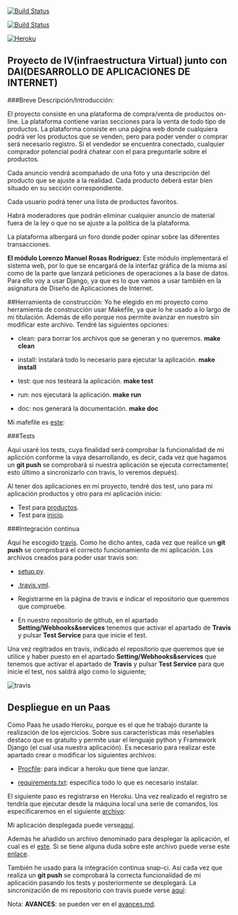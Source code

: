 [![Build Status](https://travis-ci.org/lorenmanu/submodulo-lorenzo.svg?branch=master)](https://travis-ci.org/lorenmanu/submodulo-lorenzo)

[![Build Status](https://snap-ci.com/lorenmanu/submodulo-lorenzo/branch/master/build_image)](https://snap-ci.com/lorenmanu/submodulo-lorenzo/branch/master)

[![Heroku](https://www.herokucdn.com/deploy/button.png)](https://myclient.herokuapp.com/)


## **Proyecto de IV(infraestructura Virtual) junto con DAI(DESARROLLO DE APLICACIONES DE INTERNET)** ##

###Breve Descripción/Introducción:

El proyecto consiste en una plataforma de compra/venta de productos on-line. La plataforma contiene varias secciones para la venta de todo tipo de productos. La plataforma consiste en una página web donde cualquiera podrá ver los productos que se venden, pero para poder vender o comprar será necesario registro. Si el vendedor se encuentra conectado, cualquier comprador potencial podrá chatear con el para preguntarle sobre el productos.

Cada anuncio vendrá acompañado de una foto y una descripción del producto que se ajuste a la realidad. Cada producto deberá estar bien situado en su sección correspondiente.

Cada usuario podrá tener una lista de productos favoritos.

Habrá moderadores que podrán eliminar cualquier anuncio de material fuera de la ley o que no se ajuste a la política de la plataforma.

La plataforma albergará un foro donde poder opinar sobre las diferentes transacciones.

**El módulo  Lorenzo Manuel Rosas Rodríguez**: Este módulo implementará el sistema web, por lo que se encargará de la interfaz gráfica de la misma así como de la parte que lanzará peticiones de operaciones a la base de datos. Para ello voy a usar Django, ya que es lo que vamos a usar también en la asignatura de Diseño de Aplicaciones de Internet.


##Herramienta de construcción:
Yo he elegido en mi proyecto como herramienta de construcción usar Makefile, ya que lo he usado a lo largo de mi titulación. Además de ello porque nos permite avanzar en nuestro sin modificar este archivo. Tendré las siguientes opciones:

- clean: para borrar los archivos que se generan y no queremos. **make clean**

- install: instalará todo lo necesario para ejecutar la aplicación. **make install**

- test: que nos testeará la aplicación. **make test**

- run: nos ejecutará la aplicación. **make run**

- doc: nos generará la documentación. **make doc**

Mi mafefile es [este](Makefile):

###Tests

Aquí usaré  los tests, cuya finalidad será comprobar la funcionalidad de mi aplicción conforme la vaya desarrollando, es decir, cada vez que hagamos un **git push** se comprobará si nuestra aplicación se ejecuta correctamente( esto último a sincronizarlo con travis, lo veremos depués).

Al tener dos aplicaciones en mi proyecto, tendré dos test, uno para mi aplicación productos y otro para mi aplicación inicio:

- Test para [productos](apps/productos/tests.py).
- Test para [inicio](apps/inicio/tests.py).


###Integración continua

Aquí he escogido [travis](https://travis-ci.org/). Como he dicho antes, cada vez que realice un **git push** se comprobará el correcto funcionamiento de mi aplicación. Los archivos creados para poder usar travis son:
- [setup.py](setup.py).
- [.travis.yml](.travis.yml).


- Registrarme en la página de travis e indicar el repositorio que queremos que compruebe.
- En nuestro repositorio de github, en el apartado **Setting/Webhooks&services** tenemos que activar el apartado de **Travis** y  pulsar **Test Service** para que inicie el test.

Una vez regitrados en travis, indicado el repositorio que queremos que se utilice y haber puesto en el apartado **Setting/Webhooks&services** que tenemos que activar el apartado de **Travis** y  pulsar **Test Service** para que inicie el test, nos saldrá algo como lo siguiente;

![travis](https://www.dropbox.com/s/uoyn00dq4dw8vph/img23.png?dl=1)



## Despliegue en un Paas
 Como Paas he usado Heroku, porque es el que he trabajo durante la realización de los ejercicios. Sobre sus características más reseñables destaco que es gratuito y permite usar el lenguaje python y Framework Django (el cual usa nuestra aplicación). Es necesario para realizar este apartado crear o modificar los siguientes archivos:

- [Procfile](Profile): para indicar a heroku que tiene que lanzar.

- [requirements.txt](requirements.txt): especifica todo lo que es necesario instalar.

El siguiente paso es registrarse en Heroku. Una vez realizado el registro se tendría que ejecutar desde la máquina local una serie de comandos, los especificaremos en el siguiente [archivo](heroku.md):


Mi aplicación desplegada puede verse[aquí](https://MiTienda.herokuapp.com/).

Además he añadido un archivo denominado para desplegar la aplicación, el cual es el [este](despliegue.sh).
Si se tiene alguna duda sobre este archivo puede verse este [enlace](https://github.com/iblancasa/BackendSI2-IV/wiki/DespliegueHeroku).

También he usado para la integración continua snap-ci. Así cada vez que realiza un **git push** se comprobará la correcta funcionalidad de mi aplicación pasando los tests y posteriormente se desplegará. La sincronización de mi repositorio con travis puede verse [aquí](snap-ci.md):


Nota: **AVANCES**: se pueden ver en el [avances.md](avances.md).











